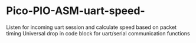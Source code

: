 # Pico-PIO-ASM-uart-speed-
Listen for incoming uart session and calculate speed based on packet timing
Universal drop in code block for uart/serial communication functions
